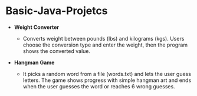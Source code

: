 # Basic-Java-Projetcs

- **Weight Converter**
  * Converts weight between pounds (lbs) and kilograms (kgs). Users choose the conversion type and enter the weight, then the program shows the converted value.
 
- **Hangman Game**
  * It picks a random word from a file (words.txt) and lets the user guess letters. The game shows progress with simple hangman art and ends when the user guesses the word or reaches 6 wrong guesses.
